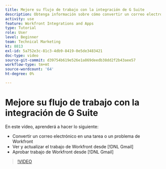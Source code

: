 ```yaml
---
title: Mejore su flujo de trabajo con la integración de G Suite
description: Obtenga información sobre cómo convertir un correo electrónico en una [!DNL Workfront] tarea o problema, ver y actualizar [!DNL Workfront] trabaje desde Gmail y apruebe [!DNL Workfront] Trabaja desde Gmail.
activity: use
feature: Workfront Integrations and Apps
type: Tutorial
role: User
level: Beginner
team: Technical Marketing
kt: 8813
exl-id: 5a752e3c-81c3-4db9-8419-0e5de3483421
doc-type: video
source-git-commit: d39754b619e526e1a869deedb38dd2f2b43aee57
workflow-type: tm+mt
source-wordcount: '64'
ht-degree: 0%

---
```


# Mejore su flujo de trabajo con la integración de G Suite

En este vídeo, aprenderá a hacer lo siguiente:

* Convertir un correo electrónico en una tarea o un problema de Workfront
* Ver y actualizar el trabajo de Workfront desde [!DNL Gmail]
* Aprobar trabajo de Workfront desde [!DNL Gmail]

>[!VIDEO](https://video.tv.adobe.com/v/335114/?quality=12)
